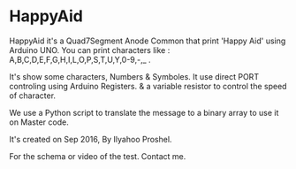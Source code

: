 # HappyAid

HappyAid it's a Quad7Segment Anode Common that print 'Happy Aid' using Arduino UNO.
You can print characters like : A,B,C,D,E,F,G,H,I,L,O,P,S,T,U,Y,0-9,-,_ .

It's show some characters, Numbers & Symboles. It use direct PORT controling using Arduino Registers. & a variable resistor to control the speed of character.

We use a Python script to translate the message to a binary array to use it on Master code.

It's created on Sep 2016, By Ilyahoo Proshel.

For the schema or video of the test. Contact me. 
